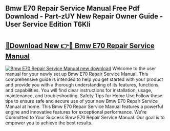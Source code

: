 ## Bmw E70 Repair Service Manual Free Pdf Download - Part-zUY New Repair Owner Guide - User Service Edition T6Kli

# <h2><a href="http://bc52313.oget.top/?id=Bmw+E70+Repair+Service+Manual">🔗Download New 👉🔴 Bmw E70 Repair Service Manual</a></h2>

[![Bmw E70 Repair Service Manual new download](https://i.imgur.com/5g1atiW.png)](http://bc52313.oget.top/?id=Bmw+E70+Repair+Service+Manual)
Welcome to the user manual for your newly set up Bmw E70 Repair Service Manual. This comprehensive guide is intended to help you get started with your product and provide you with a thorough understanding of its features, functions, and capabilities. You will find clear instructions for installation, usage, maintenance, and troubleshooting. Safety Tips for Home Use Follow these tips to ensure safe and secure use of your new Bmw E70 Repair Service Manual at home. This Bmw E70 Repair Service Manual features a powerful engine and innovative features for exceptional performance. We're Committed to Your Success Bmw E70 Repair Service Manual. Our goal is to empower you to achieve the best results.
